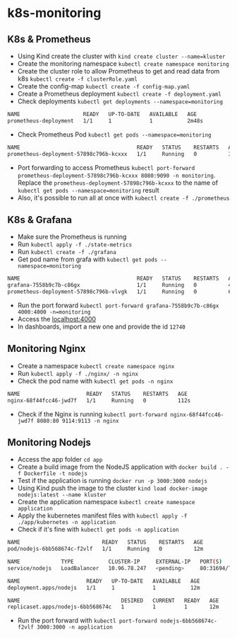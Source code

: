 # k8s-monitoring

## K8s & Prometheus
- Using Kind create the cluster with `kind create cluster --name=kluster`
- Create the monitoring namespace `kubectl create namespace monitoring`
- Create the cluster role to allow Prometheus to get and read data from k8s `kubectl create -f clusterRole.yaml`
- Create the config-map `kubectl create -f config-map.yaml`
- Create a Prometheus deployment `kubectl create -f deployment.yaml` 
- Check deployments `kubectl get deployments --namespace=monitoring`
```bash
NAME                    READY   UP-TO-DATE   AVAILABLE   AGE
prometheus-deployment   1/1     1            1           2m48s
```
- Check Prometheus Pod `kubectl get pods --namespace=monitoring`
```bash
NAME                                     READY   STATUS    RESTARTS   AGE
prometheus-deployment-57898c796b-kcxxx   1/1     Running   0          3m30s
```
- Port forwarding to access Prometheus `kubectl port-forward prometheus-deployment-57898c796b-kcxxx 8080:9090 -n monitoring`. Replace the `prometheus-deployment-57898c796b-kcxxx` to the name of `kubectl get pods --namespace=monitoring` result
- Also, it's possible to run all at once with `kubectl create -f ./prometheus`

## K8s & Grafana
- Make sure the Prometheus is running
- Run `kubectl apply -f ./state-metrics`
- Run `kubectl create -f ./grafana`
- Get pod name from grafa with  `kubectl get pods --namespace=monitoring`
```bash
NAME                                     READY   STATUS    RESTARTS   AGE
grafana-7558b9c7b-c86gx                  1/1     Running   0          42m
prometheus-deployment-57898c796b-vlvgk   1/1     Running   0          60m
```
-  Run the port forward `kubectl port-forward grafana-7558b9c7b-c86gx 4000:4000 -n=monitoring`
- Access the [localhost:4000](localhost:4000)
- In dashboards, import a new one and provide the id `12740`

## Monitoring Nginx
- Create a namespace `kubectl create namespace nginx`
- Run `kubectl apply -f ./nginx/ -n nginx`
- Check the pod name with `kubectl get pods -n nginx`
```bash
NAME                     READY   STATUS    RESTARTS   AGE
nginx-68f44fcc46-jwd7f   1/1     Running   0          112s
```
- Check if the Nginx is running `kubectl port-forward nginx-68f44fcc46-jwd7f 8080:80 9114:9113 -n nginx`

## Monitoring Nodejs
- Access the app folder `cd app`
- Create a build image from the NodeJS application with `docker build . -f Dockerfile -t nodejs`
- Test if the application is running `docker run -p 3000:3000 nodejs`
- Using Kind push the image to the cluster `kind load docker-image nodejs:latest --name kluster`
- Create the application namespace `kubectl create namespace application`
- Apply the kubernetes manifest files with `kubectl apply -f ./app/kubernetes -n application`
- Check if it's fine with `kubectl get pods -n application`
```bash
NAME                          READY   STATUS    RESTARTS   AGE
pod/nodejs-6bb568674c-f2vlf   1/1     Running   0          12m

NAME             TYPE           CLUSTER-IP     EXTERNAL-IP   PORT(S)        AGE
service/nodejs   LoadBalancer   10.96.78.247   <pending>     80:31694/TCP   12m

NAME                     READY   UP-TO-DATE   AVAILABLE   AGE
deployment.apps/nodejs   1/1     1            1           12m

NAME                                DESIRED   CURRENT   READY   AGE
replicaset.apps/nodejs-6bb568674c   1         1         1       12m
```
- Run the port forward with `kubectl port-forward nodejs-6bb568674c-f2vlf 3000:3000 -n application`